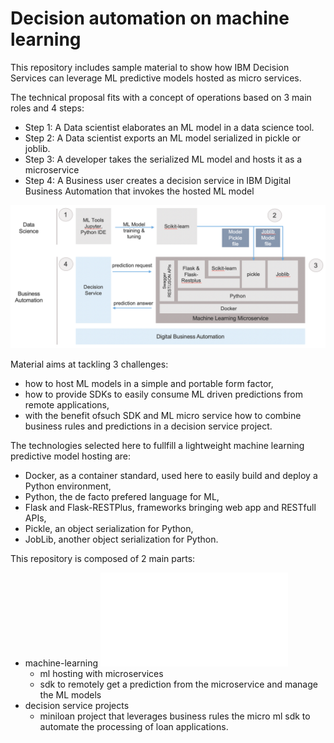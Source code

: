 # Decision automation on machine learning

This repository includes sample material to show how IBM Decision Services can leverage ML predictive models hosted as micro services.

The technical proposal fits with a concept of operations based on 3 main roles and 4 steps:
 - Step 1: A Data scientist elaborates an ML model in a data science tool.
 - Step 2: A Data scientist exports an ML model serialized in pickle or joblib.
 - Step 3: A developer takes the serialized ML model and hosts it as a microservice
 - Step 4: A Business user creates a decision service in IBM Digital Business Automation that invokes the hosted ML model
 
 ![Flow](docs/images/ml-microservice-coo.png "ML microservice stack")

Material aims at tackling 3 challenges:
- how to host ML models in a simple and portable form factor,
- how to provide SDKs to easily consume ML driven predictions from remote applications,
- with the benefit ofsuch SDK and ML micro service how to combine business rules and predictions in a decision service project.

The technologies selected here to fullfill a lightweight machine learning predictive model hosting are:
- Docker, as a container standard, used here to easily build and deploy a Python environment,
- Python, the de facto prefered language for ML,
- Flask and Flask-RESTPlus, frameworks bringing web app and RESTfull APIs,
- Pickle, an object serialization for Python,
- JobLib, another object serialization for Python.

This repository is composed of 2 main parts:
- machine-learning ![machine-learning](machine-learning/README.md "ML hosting")
   - ml hosting with microservices
   - sdk to remotely get a prediction from the microservice and manage the ML models
- decision service projects
   - miniloan project that leverages business rules the micro ml sdk to automate the processing of loan applications.
